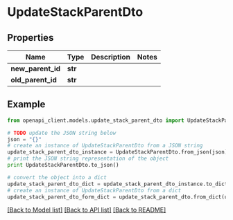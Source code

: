 # UpdateStackParentDto


## Properties
Name | Type | Description | Notes
------------ | ------------- | ------------- | -------------
**new_parent_id** | **str** |  | 
**old_parent_id** | **str** |  | 

## Example

```python
from openapi_client.models.update_stack_parent_dto import UpdateStackParentDto

# TODO update the JSON string below
json = "{}"
# create an instance of UpdateStackParentDto from a JSON string
update_stack_parent_dto_instance = UpdateStackParentDto.from_json(json)
# print the JSON string representation of the object
print UpdateStackParentDto.to_json()

# convert the object into a dict
update_stack_parent_dto_dict = update_stack_parent_dto_instance.to_dict()
# create an instance of UpdateStackParentDto from a dict
update_stack_parent_dto_form_dict = update_stack_parent_dto.from_dict(update_stack_parent_dto_dict)
```
[[Back to Model list]](../README.md#documentation-for-models) [[Back to API list]](../README.md#documentation-for-api-endpoints) [[Back to README]](../README.md)


